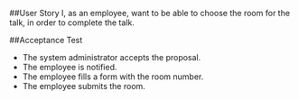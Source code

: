 ##User Story
I, as an employee, want to be able to choose the room for the talk, in order to complete the talk.

##Acceptance Test

* The system administrator accepts the proposal.
* The employee is notified.
* The employee fills a form with the room number.
* The employee submits the room.

